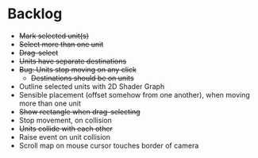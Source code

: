 # Backlog

* ~~Mark selected unit(s)~~
* ~~Select more than one unit~~
* ~~Drag-select~~
* ~~Units have separate destinations~~
* ~~Bug: Units stop moving on any click~~
    * ~~Destinations should be on units~~
* Outline selected units with 2D Shader Graph
* Sensible placement (offset somehow from one another), when moving more than one unit
* ~~Show rectangle when drag-selecting~~
* Stop movement, on collision
* ~~Units collide with each other~~
* Raise event on unit collision
* Scroll map on mouse cursor touches border of camera